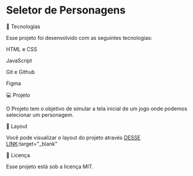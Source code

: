 # Seletor de Personagens
🚀 Tecnologias

Esse projeto foi desenvolvido com as seguintes tecnologias:

HTML e CSS

JavaScript

Git e Github

Figma

💻 Projeto

O Projeto tem o objetivo de simular a tela inicial de um jogo onde podemos selecionar um personagem.

🔖 Layout

Você pode visualizar o layout do projeto através [DESSE LINK](https://ryan092x.github.io/X-men/):target="_blank"

📝 Licença

Esse projeto está sob a licença MIT.
